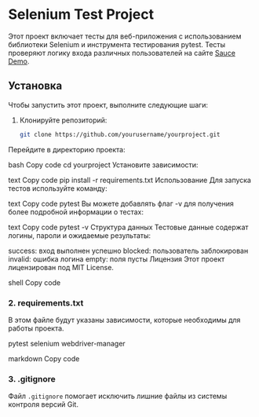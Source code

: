 # Selenium Test Project

Этот проект включает тесты для веб-приложения с использованием библиотеки Selenium и инструмента тестирования pytest. Тесты проверяют логику входа различных пользователей на сайте [Sauce Demo](https://www.saucedemo.com/).

## Установка

Чтобы запустить этот проект, выполните следующие шаги:

1. Клонируйте репозиторий:
   ```bash
   git clone https://github.com/yourusername/yourproject.git
Перейдите в директорию проекта:

bash
Copy code
cd yourproject
Установите зависимости:

text
Copy code
pip install -r requirements.txt
Использование
Для запуска тестов используйте команду:

text
Copy code
pytest
Вы можете добавлять флаг -v для получения более подробной информации о тестах:

text
Copy code
pytest -v
Структура данных
Тестовые данные содержат логины, пароли и ожидаемые результаты:

success: вход выполнен успешно
blocked: пользователь заблокирован
invalid: ошибка логина
empty: поля пусты
Лицензия
Этот проект лицензирован под MIT License.

shell
Copy code

### 2. requirements.txt
В этом файле будут указаны зависимости, которые необходимы для работы проекта.

pytest
selenium
webdriver-manager

markdown
Copy code

### 3. .gitignore
Файл `.gitignore` помогает исключить лишние файлы из системы контроля версий Git.
